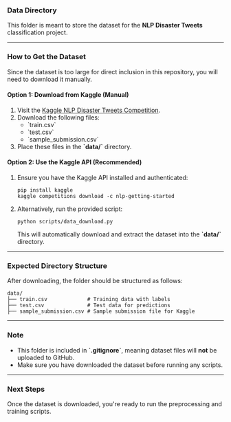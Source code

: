 ### Data Directory
This folder is meant to store the dataset for the **NLP Disaster Tweets** classification project.

---

### How to Get the Dataset
Since the dataset is too large for direct inclusion in this repository, you will need to download it manually.

#### **Option 1: Download from Kaggle (Manual)**
1. Visit the [Kaggle NLP Disaster Tweets Competition](https://www.kaggle.com/competitions/nlp-getting-started).
2. Download the following files:
   - \`train.csv\`
   - \`test.csv\`
   - \`sample_submission.csv\`
3. Place these files in the **\`data/\`** directory.

#### **Option 2: Use the Kaggle API (Recommended)**
1. Ensure you have the Kaggle API installed and authenticated:
   ```
   pip install kaggle
   kaggle competitions download -c nlp-getting-started
   ```
2. Alternatively, run the provided script:
   ```
   python scripts/data_download.py
   ```
   This will automatically download and extract the dataset into the **\`data/\`** directory.

---

### Expected Directory Structure
After downloading, the folder should be structured as follows:
```
data/
├── train.csv             # Training data with labels
├── test.csv              # Test data for predictions
├── sample_submission.csv # Sample submission file for Kaggle
```

---

### Note
- This folder is included in **\`.gitignore\`**, meaning dataset files will **not** be uploaded to GitHub.
- Make sure you have downloaded the dataset before running any scripts.

---

### Next Steps
Once the dataset is downloaded, you're ready to run the preprocessing and training scripts.
